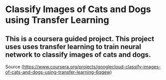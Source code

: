 # Classify Images of Cats and Dogs using Transfer Learning

## This is a coursera guided project. This project uses uses transfer learning to train neural network to classify images of cats and dogs.

Source (https://www.coursera.org/projects/googlecloud-classify-images-of-cats-and-dogs-using-transfer-learning-6qgew)
